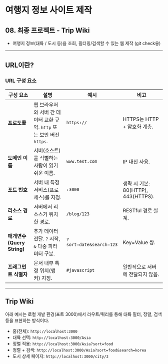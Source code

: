 # 여행지 정보 사이트 제작

## 08. 최종 프로젝트 - Trip Wiki

- 여행지 정보(대륙 / 도시 등)을 조회, 필터링/검색할 수 있는 웹 제작 (git check용)

---

## URL이란?

### URL 구성 요소

| 구성 요소       | 설명                                  | 예시                    | 비고                          |
|----------------|-------------------------------------|-----------------------|-----------------------------|
| **프로토콜**    | 웹 브라우저와 서버 간 데이터 교환 규약. `http` 또는 보안 버전 `https`. | `https://`           | HTTPS는 HTTP + 암호화 계층. |
| **도메인 이름** | 서버(호스트)를 식별하는 사람이 읽기 쉬운 이름.       | `www.test.com`     | IP 대신 사용.              |
| **포트 번호**   | 서버 내 특정 서비스(프로세스)를 지정.          | `:3000`             | 생략 시 기본: 80(HTTP), 443(HTTPS). |
| **리소스 경로** | 서버에서 리소스가 위치한 경로.             | `/blog/123`        | RESTful 경로 설계.         |
| **매개변수(Query String)** | 추가 데이터 전달. `?` 시작, `&` 다중 파라미터 구분. | `?sort=date&search=123` | Key=Value 쌍.           |
| **프래그먼트 식별자** | 문서 내부 특정 위치(앵커) 지정.         | `#javascript`      | 일반적으로 서버에 전달되지 않음. |

--- 

## Trip Wiki

아래 예시는 로컬 개발 환경(포트 3000)에서 라우트/쿼리를 통해 대륙 필터, 정렬, 검색 등을 표현하는 방식이다.

- 홈(전체): `http://localhost:3000`
- 대륙 선택: `http://localhost:3000/Asia`
- 정렬 적용: `http://localhost:3000/Asia?sort=food`
- 정렬 + 검색: `http://localhost:3000/Asia?sort=food&search=korea`
- 도시 상세 페이지: `http://localhost:3000/city/3`


